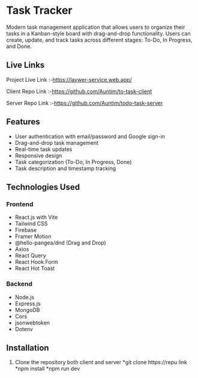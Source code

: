 # Task Tracker

Modern task management application that allows users to organize their tasks in a Kanban-style board with drag-and-drop functionality. Users can create, update, and track tasks across different stages: To-Do, In Progress, and Done.

## Live Links

Project Live Link :-https://laywer-service.web.app/

Client Repo Link :-https://github.com/Auntim/to-task-client

Server Repo Link :-https://github.com/Auntim/todo-task-server

## Features

- User authentication with email/password and Google sign-in
- Drag-and-drop task management
- Real-time task updates
- Responsive design
- Task categorization (To-Do, In Progress, Done)
- Task description and timestamp tracking

## Technologies Used

### Frontend
- React.js with Vite
- Tailwind CSS
- Firebase 
- Framer Motion
- @hello-pangea/dnd (Drag and Drop)
- Axios
- React Query
- React Hook Form
- React Hot Toast

### Backend
- Node.js
- Express.js
- MongoDB
- Cors
- jsonwebtoken
- Dotenv


## Installation

1. Clone the repository both client and server
*git clone https://repu link
*npm install
*npm run dev
